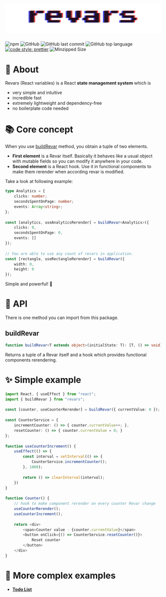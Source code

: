 # ![Revars logo](/revars.svg "Logo")
![npm](https://img.shields.io/npm/v/revars)
![GitHub](https://img.shields.io/github/license/alevnyacow/revars)
![GitHub last commit](https://img.shields.io/github/last-commit/alevnyacow/revars)
![GitHub top language](https://img.shields.io/github/languages/top/alevnyacow/revars)
[![code style: prettier](https://img.shields.io/badge/code_style-prettier-ff69b4.svg?style=flat-square)](https://github.com/prettier/prettier)
![Minzipped Size](https://badgen.net/bundlephobia/minzip/revars)

# 💫 About

Revars (React variables) is a React **state management system** which is

-  very simple and intuitive
-  incredible fast
-  extremely lightweight and dependency-free
-  no boilerplate code needed

# 📚 Core concept

When you use [buildRevar](#build-revar) method, you obtain a tuple of two elements.

- **First element** is a Revar itself. Basically it behaves like a usual object with mutable fields so you can modify it anywhere in your code.
- **Second element** is a React hook. Use it in functional components to make them rerender when according revar is modified.

Take a look at following example:

```ts
type Analytics = {
    clicks: number;
    secondsSpentOnPage: number;
    events: Array<string>;
};

const [analytics, useAnalyticsRerender] = buildRevar<Analytics>({ 
    clicks: 0, 
    secondsSpentOnPage: 0,
    events: []
});

// You are able to use any count of revars in application.
const [rectangle, useRectangleRerender] = buildRevar({ 
    width: 0, 
    height: 0 
});
```

Simple and powerful! 🚀

# 📔 API

There is one method you can import from this package.

## <a id='build-revar'></a>**buildRevar**

```ts
function buildRevar<T extends object>(initialState: T): [T, () => void]
```

Returns a tuple of a Revar itself and a hook which provides functional components rerendering.

# ✨ Simple example

```ts
import React, { useEffect } from "react";
import { buildRevar } from "revars";

const [counter, useCounterRerender] = buildRevar({ currentValue: 0 });

const CounterService = {
    incrementCounter: () => { counter.currentValue++; },
    resetCounter: () => { counter.currentValue = 0; }
};

function useCounterIncrement() {
    useEffect(() => {
        const interval = setInterval(() => {
            CounterService.incrementCounter();
        }, 1000);

        return () => clearInterval(interval); 
    })
}

function Counter() {
    // hook to make component rerender on every counter Revar change
    useCounterRerender();
    useCounterIncrement();

    return <div>
        <span>Counter value - {counter.currentValue}</span>
        <button onClick={() => CounterService.resetCounter()}>
            Reset counter
        </button>
    </div>
}
```

# 🌌 More complex examples

- **[Todo List](https://codesandbox.io/s/revars-complex-todos-demo-77qo3)**